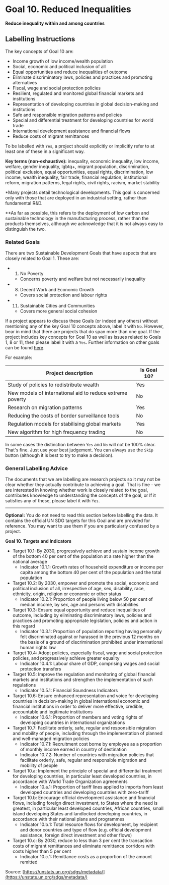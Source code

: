 # Goal 10. Reduced Inequalities
**Reduce inequality within and among countries**

## Labelling Instructions

The key concepts of Goal 10 are:

* Income growth of low income/wealth population
* Social, economic and political inclusion of all
* Equal opportunities and reduce inequalities of outcome
* Eliminate discriminatory laws, policies and practices and promoting alternatives
* Fiscal, wage and social protection policies
* Resilient, regulated and monitored global financial markets and institutions
* Representation of developing countries in global decision-making and institutions
* Safe and responsible migration patterns and policies
* Special and differential treatment for developing countries for world trade
* International development assistance and financial flows
* Reduce costs of migrant remittances

To be labelled with `Yes`, a project should explicitly or implicitly refer to at least one of these in a significant way.

**Key terms (non-exhaustive):** inequality, economic inequality, low income, welfare, gender inequality, lgbtq+, migrant population, discrimination, political exclusion, equal opportunities, equal rights, discrimination, low income, wealth inequality, fair trade, financial regulation, institutional reform, migration patterns, legal rights, civil rights, racism, market stability 

*Many projects detail technological developments. This goal is concerned only with those that are deployed in an industrial setting, rather than fundamental R&D.

**As far as possible, this refers to the deployment of low carbon and sustainable technology in the manufacturing process, rather than the products themselves, although we acknowledge that it is not always easy to distinguish the two.

### Related Goals

There are two Sustainable Development Goals that have aspects that are closely related to Goal 1. These are:

- 1. No Poverty
	- Concerns poverty and welfare but not necessarily inequality
- 8. Decent Work and Economic Growth
	- Covers social protection and labour rights
- 11. Sustainable Cities and Communities
	- Covers more general social cohesion

If a project appears to discuss these Goals (or indeed any others) without mentioning any of the key Goal 10 concepts above, label it with `No`. However, bear in mind that there are projects that do span more than one goal. If the project includes key concepts for Goal 10 as well as issues related to Goals 1, 8 or 11, then please label it with a `Yes`. Further information on other goals can be found [here](https://unstats.un.org/sdgs/metadata/).

For example:

| Project description                                       | Is Goal 10? |
|-----------------------------------------------------------|-------------|
| Study of policies to redistribute wealth                  | Yes         |
| New models of international aid to reduce extreme poverty | No          |
| Research on migration patterns                            | Yes         |
| Reducing the costs of border surveillance tools           | No          |
| Regulation models for stabilising global markets          | Yes         |
| New algorithm for high frequency trading                  | No          |

In some cases the distinction between `Yes` and `No` will not be 100% clear. That's fine. Just use your best judgement. You can always use the `Skip` button (although it is best to try to make a decision).


### General Labelling Advice

The documents that we are labelling are research projects so it may not be clear whether they actually contribute to achieving a goal. That is fine - we are interested in knowing whether work is closely related to the goal, contributes knowledge to understanding the concepts of the goal, or If it satisfies any of these, please label it with `Yes`.


---

**Optional:** You do not need to read this section before labelling the data. It contains the official UN SDG targets for this Goal and are provided for reference. You may want to use them if you are particularly confused by a project.


**Goal 10. Targets and Indicators**

* Target 10.1: By 2030, progressively achieve and sustain income growth of the bottom 40 per cent of the population at a rate higher than the national average
	* Indicator 10.1.1: Growth rates of household expenditure or income per capita among the bottom 40 per cent of the population and the total population
* Target 10.2: By 2030, empower and promote the social, economic and political inclusion of all, irrespective of age, sex, disability, race, ethnicity, origin, religion or economic or other status
	* Indicator 10.2.1: Proportion of people living below 50 per cent of median income, by sex, age and persons with disabilities
* Target 10.3: Ensure equal opportunity and reduce inequalities of outcome, including by eliminating discriminatory laws, policies and practices and promoting appropriate legislation, policies and action in this regard
	* Indicator 10.3.1: Proportion of population reporting having personally felt discriminated against or harassed in the previous 12 months on the basis of a ground of discrimination prohibited under international human rights law
* Target 10.4: Adopt policies, especially fiscal, wage and social protection policies, and progressively achieve greater equality
	* Indicator 10.4.1: Labour share of GDP, comprising wages and social protection transfers
* Target 10.5: Improve the regulation and monitoring of global financial markets and institutions and strengthen the implementation of such regulations
	* Indicator 10.5.1: Financial Soundness Indicators
* Target 10.6: Ensure enhanced representation and voice for developing countries in decision-making in global international economic and financial institutions in order to deliver more effective, credible, accountable and legitimate institutions
	* Indicator 10.6.1: Proportion of members and voting rights of developing countries in international organizations
* Target 10.7: Facilitate orderly, safe, regular and responsible migration and mobility of people, including through the implementation of planned and well-managed migration policies
	* Indicator 10.7.1: Recruitment cost borne by employee as a proportion of monthly income earned in country of destination
	* Indicator 10.7.2: Number of countries with migration policies that facilitate orderly, safe, regular and responsible migration and mobility of people
* Target 10.a: Implement the principle of special and differential treatment for developing countries, in particular least developed countries, in accordance with World Trade Organization agreements
	* Indicator 10.a.1: Proportion of tariff lines applied to imports from least developed countries and developing countries with zero-tariff
* Target 10.b: Encourage official development assistance and financial flows, including foreign direct investment, to States where the need is greatest, in particular least developed countries, African countries, small island developing States and landlocked developing countries, in accordance with their national plans and programmes
	* Indicator 10.b.1: Total resource flows for development, by recipient and donor countries and type of flow (e.g. official development assistance, foreign direct investment and other flows)
* Target 10.c: By 2030, reduce to less than 3 per cent the transaction costs of migrant remittances and eliminate remittance corridors with costs higher than 5 per cent
	* Indicator 10.c.1: Remittance costs as a proportion of the amount remitted

Source: [https://unstats.un.org/sdgs/metadata/](https://unstats.un.org/sdgs/metadata/)
